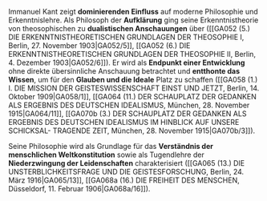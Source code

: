 
Immanuel Kant zeigt **dominierenden Einfluss** auf moderne Philosophie und Erkenntnislehre. Als Philosoph der **Aufklärung** ging seine Erkenntnistheorie von theosophischen zu **dualistischen Anschauungen** über ([[GA052 (5.) DIE ERKENNTNISTHEORETISCHEN GRUNDLAGEN DER THEOSOPHIE I, Berlin, 27. November 1903|GA052/5]], [[GA052 (6.) DIE ERKENNTNISTHEORETISCHEN GRUNDLAGEN DER THEOSOPHIE II, Berlin, 4. Dezember 1903|GA052/6]]). Er wird als **Endpunkt einer Entwicklung** ohne direkte übersinnliche Anschauung betrachtet und **entthonte das Wissen**, um für den **Glauben und die Ideale** Platz zu schaffen ([[GA058 (1.) I. DIE MISSION DER GEISTESWISSENSCHAFT EINST UND JETZT, Berlin, 14. Oktober 1909|GA058/1]], [[GA064 (11.) DER SCHAUPLATZ DER GEDANKEN ALS ERGEBNIS DES DEUTSCHEN IDEALISMUS, München, 28. November 1915|GA064/11]], [[GA070b (3.) DER SCHAUPLATZ DER GEDANKEN ALS ERGEBNIS DES DEUTSCHEN IDEALISMUS IM HINBLICK AUF UNSERE SCHICKSAL- TRAGENDE ZEIT, München, 28. November 1915|GA070b/3]]).

Seine Philosophie wird als Grundlage für das **Verständnis der menschlichen Weltkonstitution** sowie als Tugendlehre der **Niederzwingung der Leidenschaften** charakterisiert ([[GA065 (13.) DIE UNSTERBLICHKEITSFRAGE UND DIE GEISTESFORSCHUNG, Berlin, 24. März 1916|GA065/13]], [[GA068a (16.) DIE FREIHEIT DES MENSCHEN, Düsseldorf, 11. Februar 1906|GA068a/16]]).
